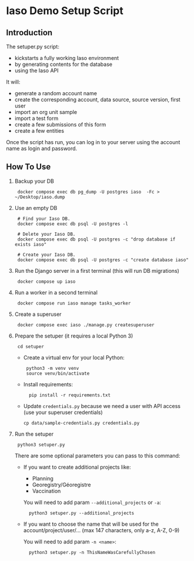 # Iaso Demo Setup Script

## Introduction

The setuper.py script:

- kickstarts a fully working Iaso environment
- by generating contents for the database
- using the Iaso API

It will:

- generate a random account name
- create the corresponding account, data source, source version, first user 
- import an org unit sample 
- import a test form
- create a few submissions of this form 
- create a few entities

Once the script has run, you can log in to your server using the account name as login and password. 

## How To Use

1. Backup your DB

        docker compose exec db pg_dump -U postgres iaso  -Fc > ~/Desktop/iaso.dump

1. Use an empty DB

        # Find your Iaso DB.
        docker compose exec db psql -U postgres -l

        # Delete your Iaso DB.
        docker compose exec db psql -U postgres -c "drop database if exists iaso"

        # Create your Iaso DB.
        docker compose exec db psql -U postgres -c "create database iaso"

1. Run the Django server in a first terminal (this will run DB migrations)

        docker compose up iaso

1. Run a worker in a second terminal

        docker compose run iaso manage tasks_worker

1. Create a superuser

        docker compose exec iaso ./manage.py createsuperuser

1. Prepare the setuper (it requires a local Python 3)

        cd setuper

    - Create a virtual env for your local Python:

           python3 -m venv venv
           source venv/bin/activate

   - Install requirements:

           pip install -r requirements.txt

    - Update `credentials.py` because we need a user with API access (use your superuser credentials)

          cp data/sample-credentials.py credentials.py

1. Run the setuper

        python3 setuper.py

   There are some optional parameters you can pass to this command:

   - If you want to create additional projects like:
      - Planning
      - Georegistry/Géoregistre
      - Vaccination

       You will need to add param `--additional_projects` or `-a`:

           python3 setuper.py --additional_projects

   - If you want to choose the name that will be used for the account/project/user/... (max 147 characters, only a-z, A-Z, 0-9)

       You will need to add param `-n <name>`:

           python3 setuper.py -n ThisNameWasCarefullyChosen
